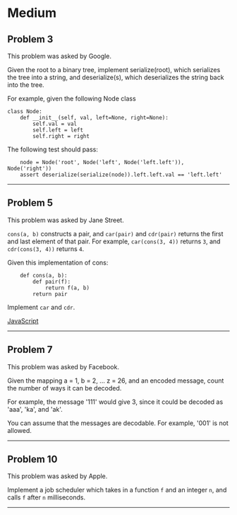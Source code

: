 # Medium

## Problem 3

This problem was asked by Google.

Given the root to a binary tree, implement serialize(root), which serializes the tree into a string, and deserialize(s), which deserializes the string back into the tree.

For example, given the following Node class

```
class Node:
    def __init__(self, val, left=None, right=None):
        self.val = val
        self.left = left
        self.right = right
```

The following test should pass:

```
    node = Node('root', Node('left', Node('left.left')), Node('right'))
    assert deserialize(serialize(node)).left.left.val == 'left.left'
```

---

## Problem 5

This problem was asked by Jane Street.

`cons(a, b)` constructs a pair, and `car(pair)` and `cdr(pair)` returns the first and last element of that pair. For example, `car(cons(3, 4))` returns `3`, and `cdr(cons(3, 4))` returns `4`.

Given this implementation of cons:
```
    def cons(a, b):
        def pair(f):
            return f(a, b)
        return pair
```

Implement `car` and `cdr`.

[JavaScript](https://github.com/JeevanJain/DailyCodingProblem/blob/main/Solutions/00-99/05/index.mjs)

---

## Problem 7

This problem was asked by Facebook.

Given the mapping a = 1, b = 2, ... z = 26, and an encoded message, count the number of ways it can be decoded.

For example, the message '111' would give 3, since it could be decoded as 'aaa', 'ka', and 'ak'.

You can assume that the messages are decodable. For example, '001' is not allowed.

---

## Problem 10

This problem was asked by Apple.

Implement a job scheduler which takes in a function `f` and an integer `n`, and calls `f` after `n` milliseconds.

---
